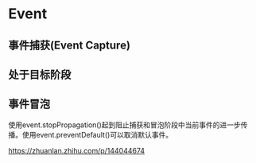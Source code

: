 # Event
## 事件捕获(Event Capture)

## 处于目标阶段

## 事件冒泡

使用event.stopPropagation()起到阻止捕获和冒泡阶段中当前事件的进一步传播。使用event.preventDefault()可以取消默认事件。

https://zhuanlan.zhihu.com/p/144044674